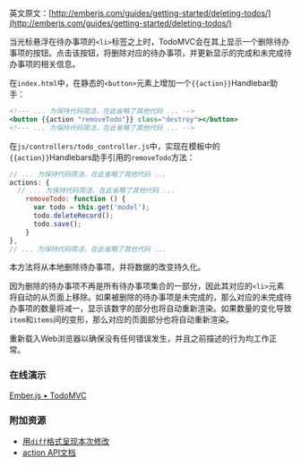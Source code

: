 英文原文：[http://emberjs.com/guides/getting-started/deleting-todos/](http://emberjs.com/guides/getting-started/deleting-todos/)

当光标悬浮在待办事项的`<li>`标签之上时，TodoMVC会在其上显示一个删除待办事项的按钮。点击该按钮，将删除对应的待办事项，并更新显示的完成和未完成待办事项的相关信息。

在`index.html`中，在静态的`<button>`元素上增加一个`{{action}}`Handlebar助手：

```handlebars
<!--- ... 为保持代码简洁，在此省略了其他代码 ... -->
<button {{action "removeTodo"}} class="destroy"></button>
<!--- ... 为保持代码简洁，在此省略了其他代码 ... -->
```

在`js/controllers/todo_controller.js`中，实现在模板中的`{{action}}`Handlebars助手引用的`removeTodo`方法：

```javascript
// ... 为保持代码简洁，在此省略了其他代码 ...
actions: {
  // ... 为保持代码简洁，在此省略了其他代码 ...
	removeTodo: function () {
	  var todo = this.get('model');
	  todo.deleteRecord();
	  todo.save();
	}
},
// ... 为保持代码简洁，在此省略了其他代码 ...
```

本方法将从本地删除待办事项，并将数据的改变持久化。

因为删除的待办事项不再是所有待办事项集合的一部分，因此其对应的`<li>`元素将自动的从页面上移除。如果被删除的待办事项是未完成的，那么对应的未完成待办事项的数量将减一，显示该数字的部分也将自动重新渲染。如果数量的变化导致`item`和`items`间的变形，那么对应的页面部分也将自动重新渲染。

重新载入Web浏览器以确保没有任何错误发生，并且之前描述的行为均工作正常。

### 在线演示

<a class="jsbin-embed" href="http://jsbin.com/eREkanA/1/embed?live">Ember.js • TodoMVC</a><script src="http://static.jsbin.com/js/embed.js"></script>

### 附加资源

  * [用`diff`格式呈现本次修改](https://github.com/emberjs/quickstart-code-sample/commit/14e1f129f76bae8f8ea6a73de1e24d810678a8fe)
  * [action API文档](http://emberjs.com/api/classes/Ember.Handlebars.helpers.html#method_action)

